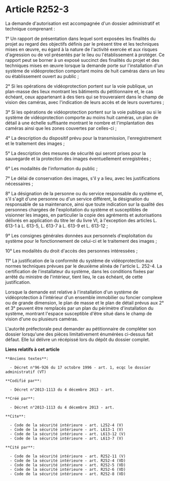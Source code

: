 # Article R252-3

La demande d'autorisation est accompagnée d'un dossier administratif et technique comprenant : 

1° Un rapport de présentation dans lequel sont exposées les finalités du projet au regard des objectifs définis par le
présent titre et les techniques mises en œuvre, eu égard à la nature de l'activité exercée et aux risques d'agression ou de
vol présentés par le lieu ou l'établissement à protéger. Ce rapport peut se borner à un exposé succinct des finalités du
projet et des techniques mises en œuvre lorsque la demande porte sur l'installation d'un système de vidéoprotection
comportant moins de huit caméras dans un lieu ou établissement ouvert au public ; 

2° Si les opérations de vidéoprotection portent sur la voie publique, un plan-masse des lieux montrant les bâtiments du
pétitionnaire et, le cas échéant, ceux appartenant à des tiers qui se trouveraient dans le champ de vision des caméras, avec
l'indication de leurs accès et de leurs ouvertures ; 

3° Si les opérations de vidéoprotection portent sur la voie publique ou si le système de vidéoprotection comporte au moins
huit caméras, un plan de détail à une échelle suffisante montrant le nombre et l'implantation des caméras ainsi que les zones
couvertes par celles-ci ; 

4° La description du dispositif prévu pour la transmission, l'enregistrement et le traitement des images ; 

5° La description des mesures de sécurité qui seront prises pour la sauvegarde et la protection des images éventuellement
enregistrées ; 

6° Les modalités de l'information du public ; 

7° Le délai de conservation des images, s'il y a lieu, avec les justifications nécessaires ; 

8° La désignation de la personne ou du service responsable du système et, s'il s'agit d'une personne ou d'un service
différent, la désignation du responsable de sa maintenance, ainsi que toute indication sur la qualité des personnes chargées
de l'exploitation du système et susceptibles de visionner les images, en particulier la copie des agréments et autorisations
délivrés en application du titre Ier du livre VI, à l'exception des articles L. 613-1 à L. 613-5, L. 613-7 à L. 613-9 et L.
613-12 ; 

9° Les consignes générales données aux personnels d'exploitation du système pour le fonctionnement de celui-ci et le
traitement des images ; 

10° Les modalités du droit d'accès des personnes intéressées ; 

11° La justification de la conformité du système de vidéoprotection aux normes techniques prévues par le deuxième alinéa de
l'article L. 252-4. La certification de l'installateur du système, dans les conditions fixées par arrêté du ministre de
l'intérieur, tient lieu, le cas échéant, de cette justification. 

Lorsque la demande est relative à l'installation d'un système de vidéoprotection à l'intérieur d'un ensemble immobilier ou
foncier complexe ou de grande dimension, le plan de masse et le plan de détail prévus aux 2° et 3° peuvent être remplacés par
un plan du périmètre d'installation du système, montrant l'espace susceptible d'être situé dans le champ de vision d'une ou
plusieurs caméras. 

L'autorité préfectorale peut demander au pétitionnaire de compléter son dossier lorsqu'une des pièces limitativement
énumérées ci-dessus fait défaut. Elle lui délivre un récépissé lors du dépôt du dossier complet.

**Liens relatifs à cet article**

	**Anciens textes**:

	  - Décret n°96-926 du 17 octobre 1996 - art. 1, ecqc le dossier administratif (VT)

	**Codifié par**:

	  - Décret n°2013-1113 du 4 décembre 2013 - art.

	**Créé par**:

	  - Décret n°2013-1113 du 4 décembre 2013 - art.

	**Cite**:

	  - Code de la sécurité intérieure - art. L252-4 (V)
	  - Code de la sécurité intérieure - art. L613-1 (V)
	  - Code de la sécurité intérieure - art. L613-12 (V)
	  - Code de la sécurité intérieure - art. L613-7 (V)

	**Cité par**:

	  - Code de la sécurité intérieure - art. R252-11 (V)
	  - Code de la sécurité intérieure - art. R252-4 (VD)
	  - Code de la sécurité intérieure - art. R252-5 (VD)
	  - Code de la sécurité intérieure - art. R252-6 (VD)
	  - Code de la sécurité intérieure - art. R252-8 (VD)
